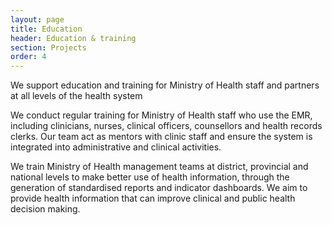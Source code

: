 ```yaml
---
layout: page
title: Education
header: Education & training
section: Projects
order: 4
---
```


<p class="lead">We support education and training for Ministry of Health staff and partners at all levels of the health system</p>

We conduct regular training for Ministry of Health staff who use the EMR, including clinicians, nurses, clinical officers, counsellors and health records clerks. Our team act as mentors with clinic staff and ensure the system is integrated into administrative and clinical activities.

We train Ministry of Health management teams at district, provincial and national levels to make better use of health information, through the generation of standardised reports and indicator dashboards. We aim to provide health information that can improve clinical and public health decision making.
